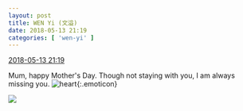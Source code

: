 ```yaml
---
layout: post
title: WEN Yi (文溢)
date: 2018-05-13 21:19
categories: [ 'wen-yi' ]
---
```


<div class="weibo-info">
  <a href="https://weibo.com/6507106244/Ggv36te7X">2018-05-13 21:19</a>
</div>

Mum, happy Mother's Day. Though not staying with you, I am always missing you. ![heart](https://img.t.sinajs.cn/t4/appstyle/expression/ext/normal/8a/2018new_xin_org.png){:.emoticon}

<!-- more -->

<a href="http://wx2.sinaimg.cn/mw690/0076n9Awgy1fra0ypjno0j30u0140qmy.jpg">
  <img class="weibo-pic-preview" src="http://wx2.sinaimg.cn/orj360/0076n9Awgy1fra0ypjno0j30u0140qmy.jpg" />
</a>
